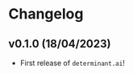 # Changelog

<!--next-version-placeholder-->

## v0.1.0 (18/04/2023)

- First release of `determinant.ai`!